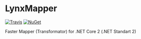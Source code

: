 # LynxMapper
[![Travis](https://img.shields.io/travis/gromanev/LynxMapper.svg)](https://travis-ci.org/gromanev/LynxMapper)
[![NuGet](https://img.shields.io/nuget/v/LynxMapper.svg)](https://www.nuget.org/packages/LynxMapper/)

Faster Mapper (Transformator) for .NET Core 2 (.NET Standart 2)